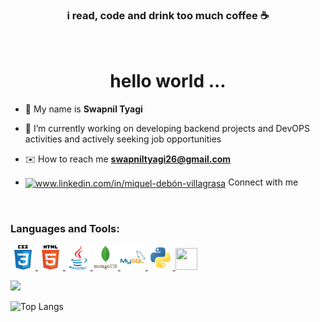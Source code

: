 
<h3 align="center"> i read, code and drink too much coffee ☕️ </h3>
<br>
<h1 align="center">hello world ... </h1>

<!-- <h3 align="left">A passionate about coding and optimization from Barcelona 🌊</h3> -->

- 👤 My name is **Swapnil Tyagi** 

- 🔭 I’m currently working on developing backend projects and DevOPS activities and actively seeking job opportunities

- ✉️ How to reach me **swapniltyagi26@gmail.com**

- <p> <a href="https://linkedin.com/in/swapnil-tyagi" target="blank"><img align="center" src="https://raw.githubusercontent.com/rahuldkjain/github-profile-readme-generator/master/src/images/icons/Social/linked-in-alt.svg" alt="www.linkedin.com/in/miquel-debón-villagrasa" height="20" width="30" /></a> Connect with me</p>

<br>

<h3 align="left">Languages and Tools:</h3>
<p align="left"> 
  
<a href="https://www.w3schools.com/css/" target="_blank" rel="noreferrer"> <img src="https://raw.githubusercontent.com/devicons/devicon/master/icons/css3/css3-original-wordmark.svg" alt="css3" width="40" height="40"/> </a> <a href="https://www.w3.org/html/" target="_blank" rel="noreferrer"> <img src="https://raw.githubusercontent.com/devicons/devicon/master/icons/html5/html5-original-wordmark.svg" alt="html5" width="40" height="40"/> </a> <a href="https://www.java.com" target="_blank" rel="noreferrer"> <img src="https://raw.githubusercontent.com/devicons/devicon/master/icons/java/java-original.svg" alt="java" width="40" height="40"/> </a> <a href="https://www.mongodb.com/" target="_blank" rel="noreferrer"> <img src="https://raw.githubusercontent.com/devicons/devicon/master/icons/mongodb/mongodb-original-wordmark.svg" alt="mongodb" width="40" height="40"/> </a> <a href="https://www.mysql.com/" target="_blank" rel="noreferrer"> <img src="https://raw.githubusercontent.com/devicons/devicon/master/icons/mysql/mysql-original-wordmark.svg" alt="mysql" width="40" height="40"/> </a> <a href="https://www.python.org" target="_blank" rel="noreferrer"> <img src="https://raw.githubusercontent.com/devicons/devicon/master/icons/python/python-original.svg" alt="python" width="40" height="40"/> </a> <a href="https://www.w3schools.com/css/](https://pbs.twimg.com/media/Ed2pr6PXYAE8KPZ.png" target="_blank" rel="noreferrer"> <img src="https://pbs.twimg.com/media/Ed2pr6PXYAE8KPZ.png"  width="35" height="35"/> </a> </p>


![](https://komarev.com/ghpvc/?username=swapnilt26&color=green&base=650)


![Top Langs](https://github-readme-stats-m8b510xe2-swapnilt26s-projects.vercel.app/api/top-langs/?username=swapnilt26&layout=compact&count_private=true)


